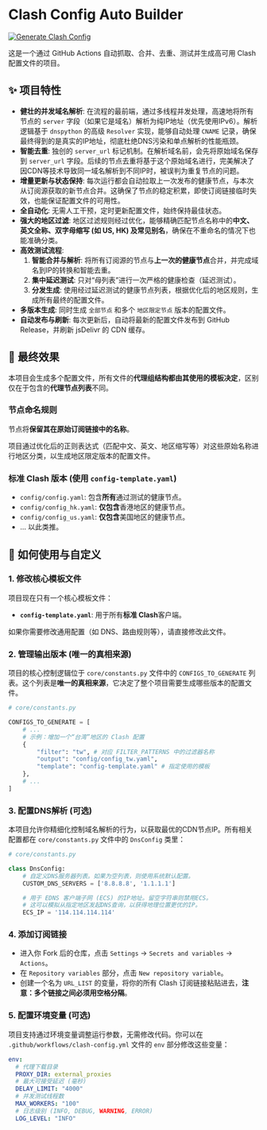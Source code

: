 
# Clash Config Auto Builder

[![Generate Clash Config](https://github.com/busymilk/clash_config_auto_build/actions/workflows/clash-config.yml/badge.svg)](https://github.com/busymilk/clash_config_auto_build/actions/workflows/clash-config.yml)

这是一个通过 GitHub Actions 自动抓取、合并、去重、测试并生成高可用 Clash 配置文件的项目。

## ✨ 项目特性

- **健壮的并发域名解析**: 在流程的最前端，通过多线程并发处理，高速地将所有节点的 `server` 字段（如果它是域名）解析为纯IP地址（优先使用IPv6）。解析逻辑基于 `dnspython` 的高级 `Resolver` 实现，能够自动处理 `CNAME` 记录，确保最终得到的是真实的IP地址，彻底杜绝DNS污染和单点解析的性能瓶颈。
- **智能去重**: 独创的 `server_url` 标记机制。在解析域名前，会先将原始域名保存到 `server_url` 字段。后续的节点去重将基于这个原始域名进行，完美解决了因CDN等技术导致同一域名解析到不同IP时，被误判为重复节点的问题。
- **增量更新与状态保持**: 每次运行都会自动拉取上一次发布的健康节点，与本次从订阅源获取的新节点合并。这确保了节点的稳定积累，即使订阅链接临时失效，也能保证配置文件的可用性。
- **全自动化**: 无需人工干预，定时更新配置文件，始终保持最佳状态。
- **强大的地区过滤**: 地区过滤规则经过优化，能够精确匹配节点名称中的**中文、英文全称、双字母缩写 (如 US, HK) 及常见别名**，确保在不重命名的情况下也能准确分类。
- **高效测试流程**:
    1.  **智能合并与解析**: 将所有订阅源的节点与**上一次的健康节点**合并，并完成域名到IP的转换和智能去重。
    2.  **集中延迟测试**: 只对“母列表”进行一次严格的健康检查（延迟测试）。
    3.  **分发生成**: 使用经过延迟测试的健康节点列表，根据优化后的地区规则，生成所有最终的配置文件。
- **多版本生成**: 同时生成 `全部节点` 和多个 `地区限定节点` 版本的配置文件。
- **自动发布与刷新**: 每次更新后，自动将最新的配置文件发布到 GitHub Release，并刷新 jsDelivr 的 CDN 缓存。

## 🚀 最终效果

本项目会生成多个配置文件，所有文件的**代理组结构都由其使用的模板决定**，区别仅在于包含的**代理节点列表**不同。

### 节点命名规则

节点将**保留其在原始订阅链接中的名称**。

项目通过优化后的正则表达式（匹配中文、英文、地区缩写等）对这些原始名称进行地区分类，以生成地区限定版本的配置文件。

### 标准 Clash 版本 (使用 `config-template.yaml`)
- `config/config.yaml`: 包含**所有**通过测试的健康节点。
- `config/config_hk.yaml`: **仅包含**香港地区的健康节点。
- `config/config_us.yaml`: **仅包含**美国地区的健康节点。
- ... 以此类推。

## 🔧 如何使用与自定义

### 1. 修改核心模板文件

项目现在只有一个核心模板文件：

- **`config-template.yaml`**: 用于所有**标准 Clash**客户端。

如果你需要修改通用配置（如 DNS、路由规则等），请直接修改此文件。

### 2. 管理输出版本 (唯一的真相来源)

项目的核心控制逻辑位于 `core/constants.py` 文件中的 `CONFIGS_TO_GENERATE` 列表。这个列表是**唯一的真相来源**，它决定了整个项目需要生成哪些版本的配置文件。

```python
# core/constants.py

CONFIGS_TO_GENERATE = [
    # ...
    # 示例：增加一个“台湾”地区的 Clash 配置
    {
        "filter": "tw", # 对应 FILTER_PATTERNS 中的过滤器名称
        "output": "config/config_tw.yaml",
        "template": "config-template.yaml" # 指定使用的模板
    },
    # ...
]
```

### 3. 配置DNS解析 (可选)

本项目允许你精细化控制域名解析的行为，以获取最优的CDN节点IP。所有相关配置都在 `core/constants.py` 文件中的 `DnsConfig` 类里：

```python
# core/constants.py

class DnsConfig:
    # 自定义DNS服务器列表。如果为空列表，则使用系统默认配置。
    CUSTOM_DNS_SERVERS = ['8.8.8.8', '1.1.1.1']

    # 用于 EDNS 客户端子网 (ECS) 的IP地址。留空字符串则禁用ECS。
    # 这可以模拟从指定地区发起DNS查询，以获得地理位置更优的IP。
    ECS_IP = '114.114.114.114'
```

### 4. 添加订阅链接

- 进入你 Fork 后的仓库，点击 `Settings` -> `Secrets and variables` -> `Actions`。
- 在 `Repository variables` 部分，点击 `New repository variable`。
- 创建一个名为 `URL_LIST` 的变量，将你的所有 Clash 订阅链接粘贴进去，**注意：多个链接之间必须用空格分隔**。

### 5. 配置环境变量 (可选)

项目支持通过环境变量调整运行参数，无需修改代码。你可以在 `.github/workflows/clash-config.yml` 文件的 `env` 部分修改这些变量：

```yaml
env:
  # 代理下载目录
  PROXY_DIR: external_proxies
  # 最大可接受延迟 (毫秒)
  DELAY_LIMIT: "4000"
  # 并发测试线程数
  MAX_WORKERS: "100"
  # 日志级别 (INFO, DEBUG, WARNING, ERROR)
  LOG_LEVEL: "INFO"
```

